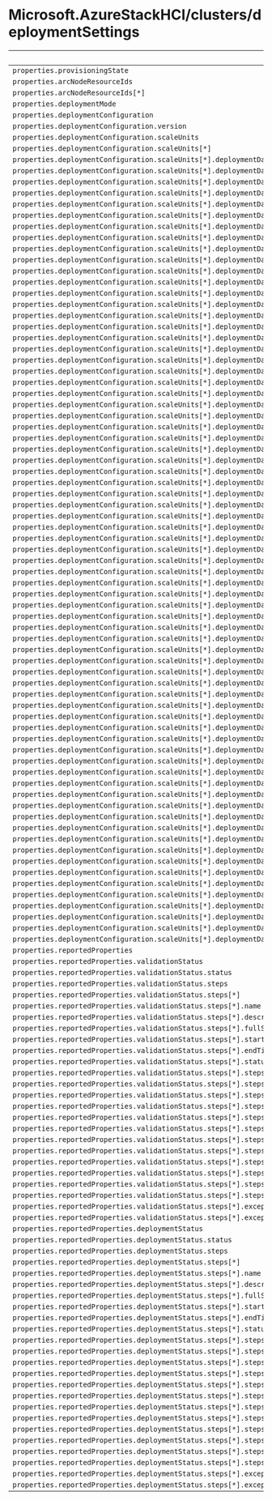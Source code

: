# Microsoft.AzureStackHCI/clusters/deploymentSettings

| Default Path | Alias |
|---|---|
| `properties.provisioningState` | `Microsoft.AzureStackHCI/clusters/deploymentSettings/provisioningState` |
| `properties.arcNodeResourceIds` | `Microsoft.AzureStackHCI/clusters/deploymentSettings/arcNodeResourceIds` |
| `properties.arcNodeResourceIds[*]` | `Microsoft.AzureStackHCI/clusters/deploymentSettings/arcNodeResourceIds[*]` |
| `properties.deploymentMode` | `Microsoft.AzureStackHCI/clusters/deploymentSettings/deploymentMode` |
| `properties.deploymentConfiguration` | `Microsoft.AzureStackHCI/clusters/deploymentSettings/deploymentConfiguration` |
| `properties.deploymentConfiguration.version` | `Microsoft.AzureStackHCI/clusters/deploymentSettings/deploymentConfiguration.version` |
| `properties.deploymentConfiguration.scaleUnits` | `Microsoft.AzureStackHCI/clusters/deploymentSettings/deploymentConfiguration.scaleUnits` |
| `properties.deploymentConfiguration.scaleUnits[*]` | `Microsoft.AzureStackHCI/clusters/deploymentSettings/deploymentConfiguration.scaleUnits[*]` |
| `properties.deploymentConfiguration.scaleUnits[*].deploymentData` | `Microsoft.AzureStackHCI/clusters/deploymentSettings/deploymentConfiguration.scaleUnits[*].deploymentData` |
| `properties.deploymentConfiguration.scaleUnits[*].deploymentData.securitySettings` | `Microsoft.AzureStackHCI/clusters/deploymentSettings/deploymentConfiguration.scaleUnits[*].deploymentData.securitySettings` |
| `properties.deploymentConfiguration.scaleUnits[*].deploymentData.securitySettings.hvciProtection` | `Microsoft.AzureStackHCI/clusters/deploymentSettings/deploymentConfiguration.scaleUnits[*].deploymentData.securitySettings.hvciProtection` |
| `properties.deploymentConfiguration.scaleUnits[*].deploymentData.securitySettings.drtmProtection` | `Microsoft.AzureStackHCI/clusters/deploymentSettings/deploymentConfiguration.scaleUnits[*].deploymentData.securitySettings.drtmProtection` |
| `properties.deploymentConfiguration.scaleUnits[*].deploymentData.securitySettings.driftControlEnforced` | `Microsoft.AzureStackHCI/clusters/deploymentSettings/deploymentConfiguration.scaleUnits[*].deploymentData.securitySettings.driftControlEnforced` |
| `properties.deploymentConfiguration.scaleUnits[*].deploymentData.securitySettings.credentialGuardEnforced` | `Microsoft.AzureStackHCI/clusters/deploymentSettings/deploymentConfiguration.scaleUnits[*].deploymentData.securitySettings.credentialGuardEnforced` |
| `properties.deploymentConfiguration.scaleUnits[*].deploymentData.securitySettings.smbSigningEnforced` | `Microsoft.AzureStackHCI/clusters/deploymentSettings/deploymentConfiguration.scaleUnits[*].deploymentData.securitySettings.smbSigningEnforced` |
| `properties.deploymentConfiguration.scaleUnits[*].deploymentData.securitySettings.smbClusterEncryption` | `Microsoft.AzureStackHCI/clusters/deploymentSettings/deploymentConfiguration.scaleUnits[*].deploymentData.securitySettings.smbClusterEncryption` |
| `properties.deploymentConfiguration.scaleUnits[*].deploymentData.securitySettings.sideChannelMitigationEnforced` | `Microsoft.AzureStackHCI/clusters/deploymentSettings/deploymentConfiguration.scaleUnits[*].deploymentData.securitySettings.sideChannelMitigationEnforced` |
| `properties.deploymentConfiguration.scaleUnits[*].deploymentData.securitySettings.bitlockerBootVolume` | `Microsoft.AzureStackHCI/clusters/deploymentSettings/deploymentConfiguration.scaleUnits[*].deploymentData.securitySettings.bitlockerBootVolume` |
| `properties.deploymentConfiguration.scaleUnits[*].deploymentData.securitySettings.bitlockerDataVolumes` | `Microsoft.AzureStackHCI/clusters/deploymentSettings/deploymentConfiguration.scaleUnits[*].deploymentData.securitySettings.bitlockerDataVolumes` |
| `properties.deploymentConfiguration.scaleUnits[*].deploymentData.securitySettings.wdacEnforced` | `Microsoft.AzureStackHCI/clusters/deploymentSettings/deploymentConfiguration.scaleUnits[*].deploymentData.securitySettings.wdacEnforced` |
| `properties.deploymentConfiguration.scaleUnits[*].deploymentData.observability` | `Microsoft.AzureStackHCI/clusters/deploymentSettings/deploymentConfiguration.scaleUnits[*].deploymentData.observability` |
| `properties.deploymentConfiguration.scaleUnits[*].deploymentData.observability.streamingDataClient` | `Microsoft.AzureStackHCI/clusters/deploymentSettings/deploymentConfiguration.scaleUnits[*].deploymentData.observability.streamingDataClient` |
| `properties.deploymentConfiguration.scaleUnits[*].deploymentData.observability.euLocation` | `Microsoft.AzureStackHCI/clusters/deploymentSettings/deploymentConfiguration.scaleUnits[*].deploymentData.observability.euLocation` |
| `properties.deploymentConfiguration.scaleUnits[*].deploymentData.observability.episodicDataUpload` | `Microsoft.AzureStackHCI/clusters/deploymentSettings/deploymentConfiguration.scaleUnits[*].deploymentData.observability.episodicDataUpload` |
| `properties.deploymentConfiguration.scaleUnits[*].deploymentData.cluster` | `Microsoft.AzureStackHCI/clusters/deploymentSettings/deploymentConfiguration.scaleUnits[*].deploymentData.cluster` |
| `properties.deploymentConfiguration.scaleUnits[*].deploymentData.cluster.name` | `Microsoft.AzureStackHCI/clusters/deploymentSettings/deploymentConfiguration.scaleUnits[*].deploymentData.cluster.name` |
| `properties.deploymentConfiguration.scaleUnits[*].deploymentData.cluster.witnessType` | `Microsoft.AzureStackHCI/clusters/deploymentSettings/deploymentConfiguration.scaleUnits[*].deploymentData.cluster.witnessType` |
| `properties.deploymentConfiguration.scaleUnits[*].deploymentData.cluster.witnessPath` | `Microsoft.AzureStackHCI/clusters/deploymentSettings/deploymentConfiguration.scaleUnits[*].deploymentData.cluster.witnessPath` |
| `properties.deploymentConfiguration.scaleUnits[*].deploymentData.cluster.cloudAccountName` | `Microsoft.AzureStackHCI/clusters/deploymentSettings/deploymentConfiguration.scaleUnits[*].deploymentData.cluster.cloudAccountName` |
| `properties.deploymentConfiguration.scaleUnits[*].deploymentData.cluster.azureServiceEndpoint` | `Microsoft.AzureStackHCI/clusters/deploymentSettings/deploymentConfiguration.scaleUnits[*].deploymentData.cluster.azureServiceEndpoint` |
| `properties.deploymentConfiguration.scaleUnits[*].deploymentData.storage` | `Microsoft.AzureStackHCI/clusters/deploymentSettings/deploymentConfiguration.scaleUnits[*].deploymentData.storage` |
| `properties.deploymentConfiguration.scaleUnits[*].deploymentData.storage.configurationMode` | `Microsoft.AzureStackHCI/clusters/deploymentSettings/deploymentConfiguration.scaleUnits[*].deploymentData.storage.configurationMode` |
| `properties.deploymentConfiguration.scaleUnits[*].deploymentData.namingPrefix` | `Microsoft.AzureStackHCI/clusters/deploymentSettings/deploymentConfiguration.scaleUnits[*].deploymentData.namingPrefix` |
| `properties.deploymentConfiguration.scaleUnits[*].deploymentData.domainFqdn` | `Microsoft.AzureStackHCI/clusters/deploymentSettings/deploymentConfiguration.scaleUnits[*].deploymentData.domainFqdn` |
| `properties.deploymentConfiguration.scaleUnits[*].deploymentData.infrastructureNetwork` | `Microsoft.AzureStackHCI/clusters/deploymentSettings/deploymentConfiguration.scaleUnits[*].deploymentData.infrastructureNetwork` |
| `properties.deploymentConfiguration.scaleUnits[*].deploymentData.infrastructureNetwork[*]` | `Microsoft.AzureStackHCI/clusters/deploymentSettings/deploymentConfiguration.scaleUnits[*].deploymentData.infrastructureNetwork[*]` |
| `properties.deploymentConfiguration.scaleUnits[*].deploymentData.infrastructureNetwork[*].subnetMask` | `Microsoft.AzureStackHCI/clusters/deploymentSettings/deploymentConfiguration.scaleUnits[*].deploymentData.infrastructureNetwork[*].subnetMask` |
| `properties.deploymentConfiguration.scaleUnits[*].deploymentData.infrastructureNetwork[*].gateway` | `Microsoft.AzureStackHCI/clusters/deploymentSettings/deploymentConfiguration.scaleUnits[*].deploymentData.infrastructureNetwork[*].gateway` |
| `properties.deploymentConfiguration.scaleUnits[*].deploymentData.infrastructureNetwork[*].ipPools` | `Microsoft.AzureStackHCI/clusters/deploymentSettings/deploymentConfiguration.scaleUnits[*].deploymentData.infrastructureNetwork[*].ipPools` |
| `properties.deploymentConfiguration.scaleUnits[*].deploymentData.infrastructureNetwork[*].ipPools[*]` | `Microsoft.AzureStackHCI/clusters/deploymentSettings/deploymentConfiguration.scaleUnits[*].deploymentData.infrastructureNetwork[*].ipPools[*]` |
| `properties.deploymentConfiguration.scaleUnits[*].deploymentData.infrastructureNetwork[*].ipPools[*].startingAddress` | `Microsoft.AzureStackHCI/clusters/deploymentSettings/deploymentConfiguration.scaleUnits[*].deploymentData.infrastructureNetwork[*].ipPools[*].startingAddress` |
| `properties.deploymentConfiguration.scaleUnits[*].deploymentData.infrastructureNetwork[*].ipPools[*].endingAddress` | `Microsoft.AzureStackHCI/clusters/deploymentSettings/deploymentConfiguration.scaleUnits[*].deploymentData.infrastructureNetwork[*].ipPools[*].endingAddress` |
| `properties.deploymentConfiguration.scaleUnits[*].deploymentData.infrastructureNetwork[*].dnsServers` | `Microsoft.AzureStackHCI/clusters/deploymentSettings/deploymentConfiguration.scaleUnits[*].deploymentData.infrastructureNetwork[*].dnsServers` |
| `properties.deploymentConfiguration.scaleUnits[*].deploymentData.infrastructureNetwork[*].dnsServers[*]` | `Microsoft.AzureStackHCI/clusters/deploymentSettings/deploymentConfiguration.scaleUnits[*].deploymentData.infrastructureNetwork[*].dnsServers[*]` |
| `properties.deploymentConfiguration.scaleUnits[*].deploymentData.infrastructureNetwork[*].useDhcp` | `Microsoft.AzureStackHCI/clusters/deploymentSettings/deploymentConfiguration.scaleUnits[*].deploymentData.infrastructureNetwork[*].useDhcp` |
| `properties.deploymentConfiguration.scaleUnits[*].deploymentData.physicalNodes` | `Microsoft.AzureStackHCI/clusters/deploymentSettings/deploymentConfiguration.scaleUnits[*].deploymentData.physicalNodes` |
| `properties.deploymentConfiguration.scaleUnits[*].deploymentData.physicalNodes[*]` | `Microsoft.AzureStackHCI/clusters/deploymentSettings/deploymentConfiguration.scaleUnits[*].deploymentData.physicalNodes[*]` |
| `properties.deploymentConfiguration.scaleUnits[*].deploymentData.physicalNodes[*].name` | `Microsoft.AzureStackHCI/clusters/deploymentSettings/deploymentConfiguration.scaleUnits[*].deploymentData.physicalNodes[*].name` |
| `properties.deploymentConfiguration.scaleUnits[*].deploymentData.physicalNodes[*].ipv4Address` | `Microsoft.AzureStackHCI/clusters/deploymentSettings/deploymentConfiguration.scaleUnits[*].deploymentData.physicalNodes[*].ipv4Address` |
| `properties.deploymentConfiguration.scaleUnits[*].deploymentData.hostNetwork` | `Microsoft.AzureStackHCI/clusters/deploymentSettings/deploymentConfiguration.scaleUnits[*].deploymentData.hostNetwork` |
| `properties.deploymentConfiguration.scaleUnits[*].deploymentData.hostNetwork.intents` | `Microsoft.AzureStackHCI/clusters/deploymentSettings/deploymentConfiguration.scaleUnits[*].deploymentData.hostNetwork.intents` |
| `properties.deploymentConfiguration.scaleUnits[*].deploymentData.hostNetwork.intents[*]` | `Microsoft.AzureStackHCI/clusters/deploymentSettings/deploymentConfiguration.scaleUnits[*].deploymentData.hostNetwork.intents[*]` |
| `properties.deploymentConfiguration.scaleUnits[*].deploymentData.hostNetwork.intents[*].name` | `Microsoft.AzureStackHCI/clusters/deploymentSettings/deploymentConfiguration.scaleUnits[*].deploymentData.hostNetwork.intents[*].name` |
| `properties.deploymentConfiguration.scaleUnits[*].deploymentData.hostNetwork.intents[*].trafficType` | `Microsoft.AzureStackHCI/clusters/deploymentSettings/deploymentConfiguration.scaleUnits[*].deploymentData.hostNetwork.intents[*].trafficType` |
| `properties.deploymentConfiguration.scaleUnits[*].deploymentData.hostNetwork.intents[*].trafficType[*]` | `Microsoft.AzureStackHCI/clusters/deploymentSettings/deploymentConfiguration.scaleUnits[*].deploymentData.hostNetwork.intents[*].trafficType[*]` |
| `properties.deploymentConfiguration.scaleUnits[*].deploymentData.hostNetwork.intents[*].adapter` | `Microsoft.AzureStackHCI/clusters/deploymentSettings/deploymentConfiguration.scaleUnits[*].deploymentData.hostNetwork.intents[*].adapter` |
| `properties.deploymentConfiguration.scaleUnits[*].deploymentData.hostNetwork.intents[*].adapter[*]` | `Microsoft.AzureStackHCI/clusters/deploymentSettings/deploymentConfiguration.scaleUnits[*].deploymentData.hostNetwork.intents[*].adapter[*]` |
| `properties.deploymentConfiguration.scaleUnits[*].deploymentData.hostNetwork.intents[*].overrideVirtualSwitchConfiguration` | `Microsoft.AzureStackHCI/clusters/deploymentSettings/deploymentConfiguration.scaleUnits[*].deploymentData.hostNetwork.intents[*].overrideVirtualSwitchConfiguration` |
| `properties.deploymentConfiguration.scaleUnits[*].deploymentData.hostNetwork.intents[*].virtualSwitchConfigurationOverrides` | `Microsoft.AzureStackHCI/clusters/deploymentSettings/deploymentConfiguration.scaleUnits[*].deploymentData.hostNetwork.intents[*].virtualSwitchConfigurationOverrides` |
| `properties.deploymentConfiguration.scaleUnits[*].deploymentData.hostNetwork.intents[*].virtualSwitchConfigurationOverrides.enableIov` | `Microsoft.AzureStackHCI/clusters/deploymentSettings/deploymentConfiguration.scaleUnits[*].deploymentData.hostNetwork.intents[*].virtualSwitchConfigurationOverrides.enableIov` |
| `properties.deploymentConfiguration.scaleUnits[*].deploymentData.hostNetwork.intents[*].virtualSwitchConfigurationOverrides.loadBalancingAlgorithm` | `Microsoft.AzureStackHCI/clusters/deploymentSettings/deploymentConfiguration.scaleUnits[*].deploymentData.hostNetwork.intents[*].virtualSwitchConfigurationOverrides.loadBalancingAlgorithm` |
| `properties.deploymentConfiguration.scaleUnits[*].deploymentData.hostNetwork.intents[*].overrideQosPolicy` | `Microsoft.AzureStackHCI/clusters/deploymentSettings/deploymentConfiguration.scaleUnits[*].deploymentData.hostNetwork.intents[*].overrideQosPolicy` |
| `properties.deploymentConfiguration.scaleUnits[*].deploymentData.hostNetwork.intents[*].qosPolicyOverrides` | `Microsoft.AzureStackHCI/clusters/deploymentSettings/deploymentConfiguration.scaleUnits[*].deploymentData.hostNetwork.intents[*].qosPolicyOverrides` |
| `properties.deploymentConfiguration.scaleUnits[*].deploymentData.hostNetwork.intents[*].overrideAdapterProperty` | `Microsoft.AzureStackHCI/clusters/deploymentSettings/deploymentConfiguration.scaleUnits[*].deploymentData.hostNetwork.intents[*].overrideAdapterProperty` |
| `properties.deploymentConfiguration.scaleUnits[*].deploymentData.hostNetwork.intents[*].adapterPropertyOverrides` | `Microsoft.AzureStackHCI/clusters/deploymentSettings/deploymentConfiguration.scaleUnits[*].deploymentData.hostNetwork.intents[*].adapterPropertyOverrides` |
| `properties.deploymentConfiguration.scaleUnits[*].deploymentData.hostNetwork.intents[*].adapterPropertyOverrides.jumboPacket` | `Microsoft.AzureStackHCI/clusters/deploymentSettings/deploymentConfiguration.scaleUnits[*].deploymentData.hostNetwork.intents[*].adapterPropertyOverrides.jumboPacket` |
| `properties.deploymentConfiguration.scaleUnits[*].deploymentData.hostNetwork.intents[*].adapterPropertyOverrides.networkDirect` | `Microsoft.AzureStackHCI/clusters/deploymentSettings/deploymentConfiguration.scaleUnits[*].deploymentData.hostNetwork.intents[*].adapterPropertyOverrides.networkDirect` |
| `properties.deploymentConfiguration.scaleUnits[*].deploymentData.hostNetwork.intents[*].adapterPropertyOverrides.networkDirectTechnology` | `Microsoft.AzureStackHCI/clusters/deploymentSettings/deploymentConfiguration.scaleUnits[*].deploymentData.hostNetwork.intents[*].adapterPropertyOverrides.networkDirectTechnology` |
| `properties.deploymentConfiguration.scaleUnits[*].deploymentData.hostNetwork.storageNetworks` | `Microsoft.AzureStackHCI/clusters/deploymentSettings/deploymentConfiguration.scaleUnits[*].deploymentData.hostNetwork.storageNetworks` |
| `properties.deploymentConfiguration.scaleUnits[*].deploymentData.hostNetwork.storageNetworks[*]` | `Microsoft.AzureStackHCI/clusters/deploymentSettings/deploymentConfiguration.scaleUnits[*].deploymentData.hostNetwork.storageNetworks[*]` |
| `properties.deploymentConfiguration.scaleUnits[*].deploymentData.hostNetwork.storageNetworks[*].name` | `Microsoft.AzureStackHCI/clusters/deploymentSettings/deploymentConfiguration.scaleUnits[*].deploymentData.hostNetwork.storageNetworks[*].name` |
| `properties.deploymentConfiguration.scaleUnits[*].deploymentData.hostNetwork.storageNetworks[*].networkAdapterName` | `Microsoft.AzureStackHCI/clusters/deploymentSettings/deploymentConfiguration.scaleUnits[*].deploymentData.hostNetwork.storageNetworks[*].networkAdapterName` |
| `properties.deploymentConfiguration.scaleUnits[*].deploymentData.hostNetwork.storageNetworks[*].vlanId` | `Microsoft.AzureStackHCI/clusters/deploymentSettings/deploymentConfiguration.scaleUnits[*].deploymentData.hostNetwork.storageNetworks[*].vlanId` |
| `properties.deploymentConfiguration.scaleUnits[*].deploymentData.hostNetwork.storageConnectivitySwitchless` | `Microsoft.AzureStackHCI/clusters/deploymentSettings/deploymentConfiguration.scaleUnits[*].deploymentData.hostNetwork.storageConnectivitySwitchless` |
| `properties.deploymentConfiguration.scaleUnits[*].deploymentData.hostNetwork.enableStorageAutoIp` | `Microsoft.AzureStackHCI/clusters/deploymentSettings/deploymentConfiguration.scaleUnits[*].deploymentData.hostNetwork.enableStorageAutoIp` |
| `properties.deploymentConfiguration.scaleUnits[*].deploymentData.adouPath` | `Microsoft.AzureStackHCI/clusters/deploymentSettings/deploymentConfiguration.scaleUnits[*].deploymentData.adouPath` |
| `properties.deploymentConfiguration.scaleUnits[*].deploymentData.secretsLocation` | `Microsoft.AzureStackHCI/clusters/deploymentSettings/deploymentConfiguration.scaleUnits[*].deploymentData.secretsLocation` |
| `properties.deploymentConfiguration.scaleUnits[*].deploymentData.optionalServices` | `Microsoft.AzureStackHCI/clusters/deploymentSettings/deploymentConfiguration.scaleUnits[*].deploymentData.optionalServices` |
| `properties.deploymentConfiguration.scaleUnits[*].deploymentData.optionalServices.customLocation` | `Microsoft.AzureStackHCI/clusters/deploymentSettings/deploymentConfiguration.scaleUnits[*].deploymentData.optionalServices.customLocation` |
| `properties.reportedProperties` | `Microsoft.AzureStackHCI/clusters/deploymentSettings/reportedProperties` |
| `properties.reportedProperties.validationStatus` | `Microsoft.AzureStackHCI/clusters/deploymentSettings/reportedProperties.validationStatus` |
| `properties.reportedProperties.validationStatus.status` | `Microsoft.AzureStackHCI/clusters/deploymentSettings/reportedProperties.validationStatus.status` |
| `properties.reportedProperties.validationStatus.steps` | `Microsoft.AzureStackHCI/clusters/deploymentSettings/reportedProperties.validationStatus.steps` |
| `properties.reportedProperties.validationStatus.steps[*]` | `Microsoft.AzureStackHCI/clusters/deploymentSettings/reportedProperties.validationStatus.steps[*]` |
| `properties.reportedProperties.validationStatus.steps[*].name` | `Microsoft.AzureStackHCI/clusters/deploymentSettings/reportedProperties.validationStatus.steps[*].name` |
| `properties.reportedProperties.validationStatus.steps[*].description` | `Microsoft.AzureStackHCI/clusters/deploymentSettings/reportedProperties.validationStatus.steps[*].description` |
| `properties.reportedProperties.validationStatus.steps[*].fullStepIndex` | `Microsoft.AzureStackHCI/clusters/deploymentSettings/reportedProperties.validationStatus.steps[*].fullStepIndex` |
| `properties.reportedProperties.validationStatus.steps[*].startTimeUtc` | `Microsoft.AzureStackHCI/clusters/deploymentSettings/reportedProperties.validationStatus.steps[*].startTimeUtc` |
| `properties.reportedProperties.validationStatus.steps[*].endTimeUtc` | `Microsoft.AzureStackHCI/clusters/deploymentSettings/reportedProperties.validationStatus.steps[*].endTimeUtc` |
| `properties.reportedProperties.validationStatus.steps[*].status` | `Microsoft.AzureStackHCI/clusters/deploymentSettings/reportedProperties.validationStatus.steps[*].status` |
| `properties.reportedProperties.validationStatus.steps[*].steps` | `Microsoft.AzureStackHCI/clusters/deploymentSettings/reportedProperties.validationStatus.steps[*].steps` |
| `properties.reportedProperties.validationStatus.steps[*].steps[*]` | `Microsoft.AzureStackHCI/clusters/deploymentSettings/reportedProperties.validationStatus.steps[*].steps[*]` |
| `properties.reportedProperties.validationStatus.steps[*].steps[*].name` | `Microsoft.AzureStackHCI/clusters/deploymentSettings/reportedProperties.validationStatus.steps[*].steps[*].name` |
| `properties.reportedProperties.validationStatus.steps[*].steps[*].description` | `Microsoft.AzureStackHCI/clusters/deploymentSettings/reportedProperties.validationStatus.steps[*].steps[*].description` |
| `properties.reportedProperties.validationStatus.steps[*].steps[*].fullStepIndex` | `Microsoft.AzureStackHCI/clusters/deploymentSettings/reportedProperties.validationStatus.steps[*].steps[*].fullStepIndex` |
| `properties.reportedProperties.validationStatus.steps[*].steps[*].startTimeUtc` | `Microsoft.AzureStackHCI/clusters/deploymentSettings/reportedProperties.validationStatus.steps[*].steps[*].startTimeUtc` |
| `properties.reportedProperties.validationStatus.steps[*].steps[*].endTimeUtc` | `Microsoft.AzureStackHCI/clusters/deploymentSettings/reportedProperties.validationStatus.steps[*].steps[*].endTimeUtc` |
| `properties.reportedProperties.validationStatus.steps[*].steps[*].status` | `Microsoft.AzureStackHCI/clusters/deploymentSettings/reportedProperties.validationStatus.steps[*].steps[*].status` |
| `properties.reportedProperties.validationStatus.steps[*].steps[*].steps` | `Microsoft.AzureStackHCI/clusters/deploymentSettings/reportedProperties.validationStatus.steps[*].steps[*].steps` |
| `properties.reportedProperties.validationStatus.steps[*].steps[*].steps[*]` | `Microsoft.AzureStackHCI/clusters/deploymentSettings/reportedProperties.validationStatus.steps[*].steps[*].steps[*]` |
| `properties.reportedProperties.validationStatus.steps[*].steps[*].exception` | `Microsoft.AzureStackHCI/clusters/deploymentSettings/reportedProperties.validationStatus.steps[*].steps[*].exception` |
| `properties.reportedProperties.validationStatus.steps[*].steps[*].exception[*]` | `Microsoft.AzureStackHCI/clusters/deploymentSettings/reportedProperties.validationStatus.steps[*].steps[*].exception[*]` |
| `properties.reportedProperties.validationStatus.steps[*].exception` | `Microsoft.AzureStackHCI/clusters/deploymentSettings/reportedProperties.validationStatus.steps[*].exception` |
| `properties.reportedProperties.validationStatus.steps[*].exception[*]` | `Microsoft.AzureStackHCI/clusters/deploymentSettings/reportedProperties.validationStatus.steps[*].exception[*]` |
| `properties.reportedProperties.deploymentStatus` | `Microsoft.AzureStackHCI/clusters/deploymentSettings/reportedProperties.deploymentStatus` |
| `properties.reportedProperties.deploymentStatus.status` | `Microsoft.AzureStackHCI/clusters/deploymentSettings/reportedProperties.deploymentStatus.status` |
| `properties.reportedProperties.deploymentStatus.steps` | `Microsoft.AzureStackHCI/clusters/deploymentSettings/reportedProperties.deploymentStatus.steps` |
| `properties.reportedProperties.deploymentStatus.steps[*]` | `Microsoft.AzureStackHCI/clusters/deploymentSettings/reportedProperties.deploymentStatus.steps[*]` |
| `properties.reportedProperties.deploymentStatus.steps[*].name` | `Microsoft.AzureStackHCI/clusters/deploymentSettings/reportedProperties.deploymentStatus.steps[*].name` |
| `properties.reportedProperties.deploymentStatus.steps[*].description` | `Microsoft.AzureStackHCI/clusters/deploymentSettings/reportedProperties.deploymentStatus.steps[*].description` |
| `properties.reportedProperties.deploymentStatus.steps[*].fullStepIndex` | `Microsoft.AzureStackHCI/clusters/deploymentSettings/reportedProperties.deploymentStatus.steps[*].fullStepIndex` |
| `properties.reportedProperties.deploymentStatus.steps[*].startTimeUtc` | `Microsoft.AzureStackHCI/clusters/deploymentSettings/reportedProperties.deploymentStatus.steps[*].startTimeUtc` |
| `properties.reportedProperties.deploymentStatus.steps[*].endTimeUtc` | `Microsoft.AzureStackHCI/clusters/deploymentSettings/reportedProperties.deploymentStatus.steps[*].endTimeUtc` |
| `properties.reportedProperties.deploymentStatus.steps[*].status` | `Microsoft.AzureStackHCI/clusters/deploymentSettings/reportedProperties.deploymentStatus.steps[*].status` |
| `properties.reportedProperties.deploymentStatus.steps[*].steps` | `Microsoft.AzureStackHCI/clusters/deploymentSettings/reportedProperties.deploymentStatus.steps[*].steps` |
| `properties.reportedProperties.deploymentStatus.steps[*].steps[*]` | `Microsoft.AzureStackHCI/clusters/deploymentSettings/reportedProperties.deploymentStatus.steps[*].steps[*]` |
| `properties.reportedProperties.deploymentStatus.steps[*].steps[*].name` | `Microsoft.AzureStackHCI/clusters/deploymentSettings/reportedProperties.deploymentStatus.steps[*].steps[*].name` |
| `properties.reportedProperties.deploymentStatus.steps[*].steps[*].description` | `Microsoft.AzureStackHCI/clusters/deploymentSettings/reportedProperties.deploymentStatus.steps[*].steps[*].description` |
| `properties.reportedProperties.deploymentStatus.steps[*].steps[*].fullStepIndex` | `Microsoft.AzureStackHCI/clusters/deploymentSettings/reportedProperties.deploymentStatus.steps[*].steps[*].fullStepIndex` |
| `properties.reportedProperties.deploymentStatus.steps[*].steps[*].startTimeUtc` | `Microsoft.AzureStackHCI/clusters/deploymentSettings/reportedProperties.deploymentStatus.steps[*].steps[*].startTimeUtc` |
| `properties.reportedProperties.deploymentStatus.steps[*].steps[*].endTimeUtc` | `Microsoft.AzureStackHCI/clusters/deploymentSettings/reportedProperties.deploymentStatus.steps[*].steps[*].endTimeUtc` |
| `properties.reportedProperties.deploymentStatus.steps[*].steps[*].status` | `Microsoft.AzureStackHCI/clusters/deploymentSettings/reportedProperties.deploymentStatus.steps[*].steps[*].status` |
| `properties.reportedProperties.deploymentStatus.steps[*].steps[*].steps` | `Microsoft.AzureStackHCI/clusters/deploymentSettings/reportedProperties.deploymentStatus.steps[*].steps[*].steps` |
| `properties.reportedProperties.deploymentStatus.steps[*].steps[*].steps[*]` | `Microsoft.AzureStackHCI/clusters/deploymentSettings/reportedProperties.deploymentStatus.steps[*].steps[*].steps[*]` |
| `properties.reportedProperties.deploymentStatus.steps[*].steps[*].exception` | `Microsoft.AzureStackHCI/clusters/deploymentSettings/reportedProperties.deploymentStatus.steps[*].steps[*].exception` |
| `properties.reportedProperties.deploymentStatus.steps[*].steps[*].exception[*]` | `Microsoft.AzureStackHCI/clusters/deploymentSettings/reportedProperties.deploymentStatus.steps[*].steps[*].exception[*]` |
| `properties.reportedProperties.deploymentStatus.steps[*].exception` | `Microsoft.AzureStackHCI/clusters/deploymentSettings/reportedProperties.deploymentStatus.steps[*].exception` |
| `properties.reportedProperties.deploymentStatus.steps[*].exception[*]` | `Microsoft.AzureStackHCI/clusters/deploymentSettings/reportedProperties.deploymentStatus.steps[*].exception[*]` |

